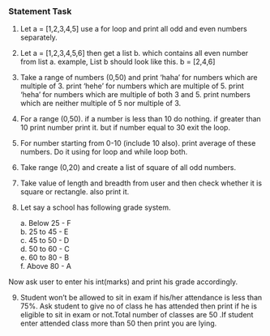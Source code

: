 ### Statement Task

1. Let a = [1,2,3,4,5] use a for loop and print all odd and even numbers separately.

2. Let a = [1,2,3,4,5,6] then get a list b. which contains all even number from list a. example, List b should look like this. b = [2,4,6]

3. Take a range of numbers (0,50) and print ‘haha’ for numbers which are multiple of 3. print ‘hehe’ for numbers which are multiple of 5. print ‘heha’ for numbers which are multiple of both 3 and 5. print numbers which are neither multiple of 5 nor multiple of 3.

4. For a range (0,50). if a number is less than 10 do nothing. if greater than 10 print number print it. but if number equal to 30 exit the loop.

5. For number starting from 0-10 (include 10 also). print average of these numbers. Do it using for loop and while loop both.

6. Take range (0,20) and create a list of square of  all odd numbers.

7. Take value of length and breadth from user and then check whether it is square or rectangle. also print it.

8. Let say a school has following grade system.

    a. Below 25 - F <br>
    b. 25 to 45 - E <br>
    c. 45 to 50 - D <br>
    d. 50 to 60 - C <br>
    e. 60 to 80 - B <br>
    f. Above 80 - A <br>

Now ask user to enter his int(marks) and print his grade accordingly.

9. Student won’t be allowed to sit in exam if his/her attendance is less than 75%. Ask student to give no of class he has attended then print if he is eligible to sit in exam or not.Total number of classes are 50 .If student enter attended class more than 50 then print you are lying.
